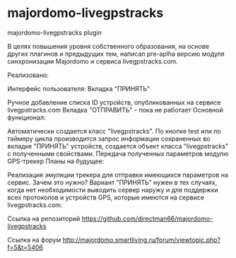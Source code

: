 # majordomo-livegpstracks
majordomo-livegpstracks plugin

В целях повышения уровня собственного образования, на основе других плагинов и предыдущих тем, написал pre-aplha версию модуля синхронизации Majordomo и сервиса livegpstracks.com.

Реализовано:

Интерфейс пользователя: Вкладка "ПРИНЯТЬ"

Ручное добавление списка ID устройств, опубликованных на сервисе livegpstracks.com Вкладка "ОТПРАВИТЬ" - пока не работает
Основной функционал:

Автоматически создается класс "livegpstracks".
По кнопке test или по таймеру цикла производится запрос информации сохраненных во вкладке "ПРИНЯТЬ" устройств, создается объект класса "livegpstracks" с полученными свойствами.
Передача полученных параметров модулю GPS-трекер
Планы на будущее:

Реализация эмуляции трекера для отправки имеющихся параметров на сервис.
Зачем это нужно? Вариант "ПРИНЯТЬ" нужен в тех случаях, когда нет необходимости выводить сервер наружу и для поддержки всех протоколов и устройств GPS, которые имеются на сервисе livegpstracks.com.

Ссылка на репозиторий https://github.com/directman66/majordomo-livegpstracks

Ссылка на форум http://majordomo.smartliving.ru/forum/viewtopic.php?f=5&t=5406
